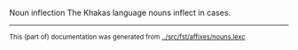 Noun inflection
The Khakas language nouns inflect in cases.



* * *
<small>This (part of) documentation was generated from [../src/fst/affixes/nouns.lexc](http://github.com/giellalt/lang-kjh/blob/main/../src/fst/affixes/nouns.lexc)</small>
